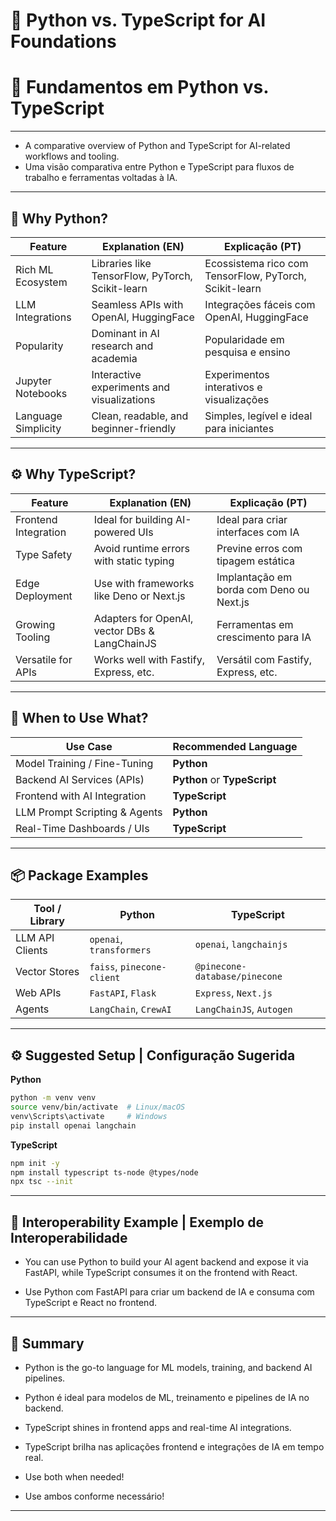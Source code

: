 # 🐍 Python vs. TypeScript for AI Foundations
# 🐍 Fundamentos em Python vs. TypeScript
---

* A comparative overview of Python and TypeScript for AI-related workflows and tooling.  
* Uma visão comparativa entre Python e TypeScript para fluxos de trabalho e ferramentas voltadas à IA.

---

## 🧪 Why Python?

| Feature | Explanation (EN) | Explicação (PT) |
|--------|------------------|-----------------|
| Rich ML Ecosystem | Libraries like TensorFlow, PyTorch, Scikit-learn | Ecossistema rico com TensorFlow, PyTorch, Scikit-learn |
| LLM Integrations | Seamless APIs with OpenAI, HuggingFace | Integrações fáceis com OpenAI, HuggingFace |
| Popularity | Dominant in AI research and academia | Popularidade em pesquisa e ensino |
| Jupyter Notebooks | Interactive experiments and visualizations | Experimentos interativos e visualizações |
| Language Simplicity | Clean, readable, and beginner-friendly | Simples, legível e ideal para iniciantes |

---

## ⚙️ Why TypeScript?

| Feature | Explanation (EN) | Explicação (PT) |
|--------|------------------|-----------------|
| Frontend Integration | Ideal for building AI-powered UIs | Ideal para criar interfaces com IA |
| Type Safety | Avoid runtime errors with static typing | Previne erros com tipagem estática |
| Edge Deployment | Use with frameworks like Deno or Next.js | Implantação em borda com Deno ou Next.js |
| Growing Tooling | Adapters for OpenAI, vector DBs & LangChainJS | Ferramentas em crescimento para IA |
| Versatile for APIs | Works well with Fastify, Express, etc. | Versátil com Fastify, Express, etc. |

---

## 🧭 When to Use What?

| Use Case | Recommended Language |
|----------|----------------------|
| Model Training / Fine-Tuning | **Python** |
| Backend AI Services (APIs)  | **Python** or **TypeScript** |
| Frontend with AI Integration | **TypeScript** |
| LLM Prompt Scripting & Agents | **Python** |
| Real-Time Dashboards / UIs   | **TypeScript** |

---

## 📦 Package Examples

| Tool / Library | Python | TypeScript |
|----------------|--------|------------|
| LLM API Clients | `openai`, `transformers` | `openai`, `langchainjs` |
| Vector Stores   | `faiss`, `pinecone-client` | `@pinecone-database/pinecone` |
| Web APIs        | `FastAPI`, `Flask` | `Express`, `Next.js` |
| Agents          | `LangChain`, `CrewAI` | `LangChainJS`, `Autogen` |

---

## ⚙️ Suggested Setup | Configuração Sugerida

**Python**  
```bash
python -m venv venv
source venv/bin/activate  # Linux/macOS
venv\Scripts\activate     # Windows
pip install openai langchain
```
**TypeScript**
```bash
npm init -y
npm install typescript ts-node @types/node
npx tsc --init
```
---

## 🔄 Interoperability Example | Exemplo de Interoperabilidade

* You can use Python to build your AI agent backend and expose it via FastAPI, while TypeScript consumes it on the frontend with React.

* Use Python com FastAPI para criar um backend de IA e consuma com TypeScript e React no frontend.
---

## 🧠 Summary

* Python is the go-to language for ML models, training, and backend AI pipelines.
* Python é ideal para modelos de ML, treinamento e pipelines de IA no backend.

* TypeScript shines in frontend apps and real-time AI integrations.
* TypeScript brilha nas aplicações frontend e integrações de IA em tempo real.

* Use both when needed!
* Use ambos conforme necessário!
---
